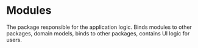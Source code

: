 # Modules

The package responsible for the application logic. Binds modules to other packages,
domain models, binds to other packages, contains UI logic for users.
